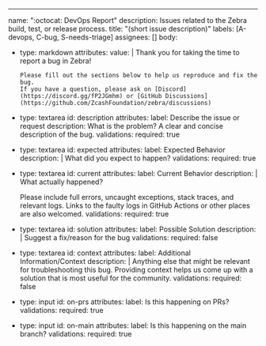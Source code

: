---

name: ":octocat: DevOps Report"
description: Issues related to the Zebra build, test, or release process.
title: "(short issue description)"
labels: [A-devops, C-bug, S-needs-triage]
assignees: []
body:

- type: markdown
  attributes:
    value: |
      Thank you for taking the time to report a bug in Zebra!

      Please fill out the sections below to help us reproduce and fix the bug.
      If you have a question, please ask on [Discord](https://discord.gg/fP2JGmhm) or [GitHub Discussions](https://github.com/ZcashFoundation/zebra/discussions)
- type: textarea
id: description
attributes:
    label: Describe the issue or request
    description: What is the problem? A clear and concise description of the bug.
validations:
    required: true
- type: textarea
id: expected
attributes:
    label: Expected Behavior
    description: |
    What did you expect to happen?
validations:
    required: true
- type: textarea
id: current
attributes:
    label: Current Behavior
    description: |
    What actually happened?

    Please include full errors, uncaught exceptions, stack traces, and relevant logs.
    Links to the faulty logs in GitHub Actions or other places are also welcomed.
validations:
    required: true
- type: textarea
id: solution
attributes:
    label: Possible Solution
    description: |
    Suggest a fix/reason for the bug
validations:
    required: false
- type: textarea
id: context
attributes:
    label: Additional Information/Context
    description: |
    Anything else that might be relevant for troubleshooting this bug. Providing context helps us come up with a solution that is most useful for the community.
validations:
    required: false
- type: input
id: on-prs
attributes:
    label: Is this happening on PRs?
validations:
    required: true
- type: input
id: on-main
attributes:
    label: Is this happening on the main branch?
validations:
    required: true
